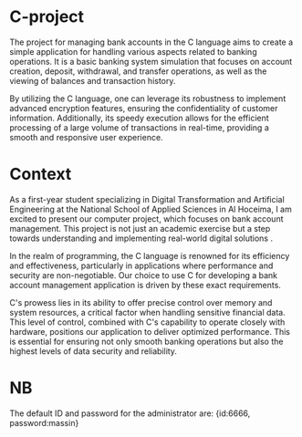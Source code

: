 # C-project

The project for managing bank accounts in the C language aims to create a simple application for handling various aspects related to banking operations. It is a basic banking system simulation that focuses on account creation, deposit, withdrawal, and transfer operations, as well as the viewing of balances and transaction history.

By utilizing the C language, one can leverage its robustness to implement advanced encryption features, ensuring the confidentiality of customer information. Additionally, its speedy execution allows for the efficient processing of a large volume of transactions in real-time, providing a smooth and responsive user experience.

# Context

As a first-year student specializing in Digital Transformation and Artificial Engineering at the National School of Applied Sciences in Al Hoceima, I am excited to present our computer project, which focuses on bank account management. This project is not just an academic exercise but a step towards understanding and implementing real-world digital solutions .

In the realm of programming, the C language is renowned for its efficiency and effectiveness, particularly in applications where performance and security are non-negotiable. Our choice to use C for developing a bank account management application is driven by these exact requirements.

C's prowess lies in its ability to offer precise control over memory and system resources, a critical factor when handling sensitive financial data. This level of control, combined with C's capability to operate closely with hardware, positions our application to deliver optimized performance. This is essential for ensuring not only smooth banking operations but also the highest levels of data security and reliability.

# NB
The default ID and password for the administrator are: {id:6666, password:massin}
